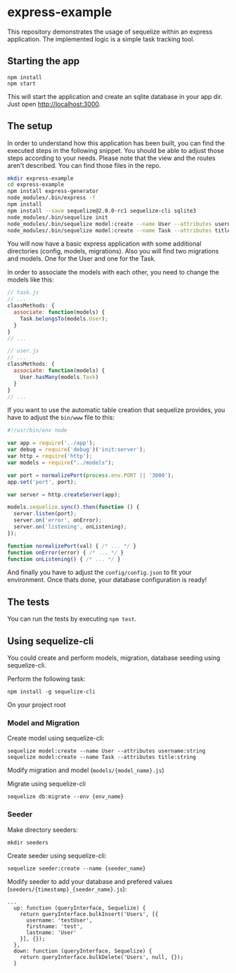 # express-example

This repository demonstrates the usage of sequelize within an express application.
The implemented logic is a simple task tracking tool.

## Starting the app

```
npm install
npm start
```

This will start the application and create an sqlite database in your app dir.
Just open [http://localhost:3000](http://localhost:3000).

## The setup

In order to understand how this application has been built, you can find the
executed steps in the following snippet. You should be able to adjust those
steps according to your needs. Please note that the view and the routes aren't
described. You can find those files in the repo.

```bash
mkdir express-example
cd express-example
npm install express-generator
node_modules/.bin/express -f
npm install
npm install --save sequelize@2.0.0-rc1 sequelize-cli sqlite3
node_modules/.bin/sequelize init
node_modules/.bin/sequelize model:create --name User --attributes username:string
node_modules/.bin/sequelize model:create --name Task --attributes title:string
```

You will now have a basic express application with some additional directories
(config, models, migrations). Also you will find two migrations and models.
One for the User and one for the Task.

In order to associate the models with each other, you need to change the models
like this:

```js
// task.js
// ...
classMethods: {
  associate: function(models) {
    Task.belongsTo(models.User);
  }
}
// ...
```

```js
// user.js
// ...
classMethods: {
  associate: function(models) {
    User.hasMany(models.Task)
  }
}
// ...
```

If you want to use the automatic table creation that sequelize provides,
you have to adjust the `bin/www` file to this:

```js
#!/usr/bin/env node

var app = require('../app');
var debug = require('debug')('init:server');
var http = require('http');
var models = require("../models");

var port = normalizePort(process.env.PORT || '3000');
app.set('port', port);

var server = http.createServer(app);

models.sequelize.sync().then(function () {
  server.listen(port);
  server.on('error', onError);
  server.on('listening', onListening);
});

function normalizePort(val) { /* ... */ }
function onError(error) { /* ... */ }
function onListening() { /* ... */ }
```

And finally you have to adjust the `config/config.json` to fit your environment.
Once thats done, your database configuration is ready!

## The tests

You can run the tests by executing `npm test`.

## Using sequelize-cli

You could create and perform models, migration, database seeding using sequelize-cli.

Perform the following task:
``` 
npm install -g sequelize-cli
```
On your project root

### Model and Migration

Create model using sequelize-cli:
```
sequelize model:create --name User --attributes username:string
sequelize model:create --name Task --attributes title:string
```

Modify migration and model (`models/{model_name}.js`)

Migrate using sequelize-cli
```
sequelize db:migrate --env {env_name}
```

### Seeder

Make directory seeders:
```
mkdir seeders
```

Create seeder using sequelize-cli:
```
sequelize seeder:create --name {seeder_name}
```

Modify seeder to add your database and prefered values (`seeders/{timestamp}_{seeder_name}.js`):

```
...
  up: function (queryInterface, Sequelize) {
    return queryInterface.bulkInsert('Users', [{
      username: 'testUser',
      firstname: 'test',
      lastname: 'User'
    }], {});
  },
  down: function (queryInterface, Sequelize) {
    return queryInterface.bulkDelete('Users', null, {});
  }
```
